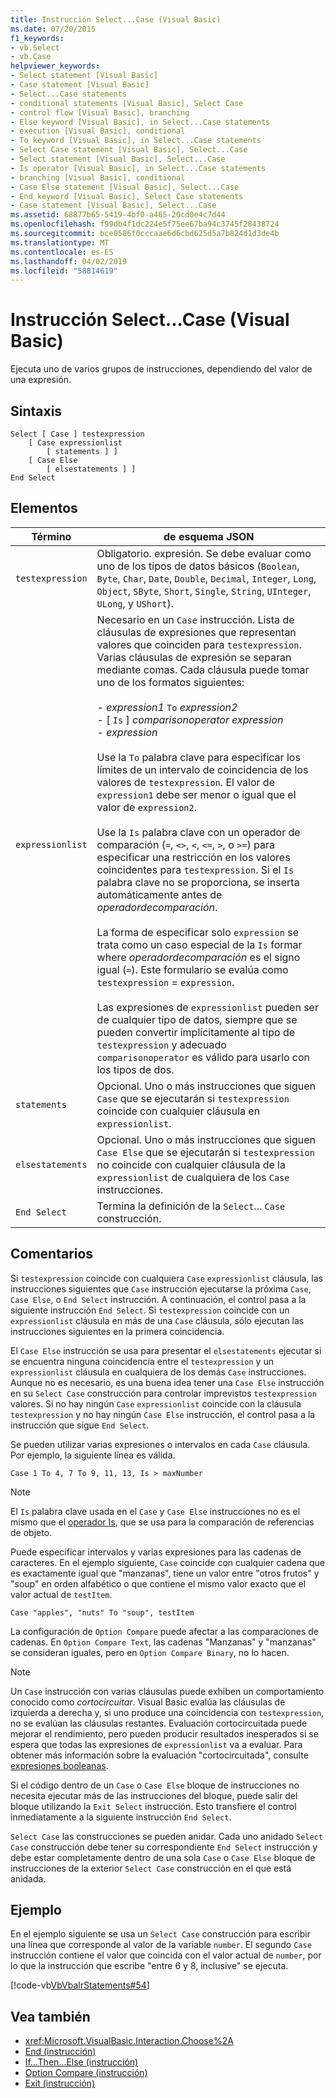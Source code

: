 ```yaml
---
title: Instrucción Select...Case (Visual Basic)
ms.date: 07/20/2015
f1_keywords:
- vb.Select
- vb.Case
helpviewer_keywords:
- Select statement [Visual Basic]
- Case statement [Visual Basic]
- Select...Case statements
- conditional statements [Visual Basic], Select Case
- control flow [Visual Basic], branching
- Else keyword [Visual Basic], in Select...Case statements
- execution [Visual Basic], conditional
- To keyword [Visual Basic], in Select...Case statements
- Select Case statement [Visual Basic], Select...Case
- Select statement [Visual Basic], Select...Case
- Is operator [Visual Basic], in Select...Case statements
- branching [Visual Basic], conditional
- Case Else statement [Visual Basic], Select...Case
- End keyword [Visual Basic], Select Case statements
- Case statement [Visual Basic], Select...Case
ms.assetid: 68877b65-5419-4bf0-a465-20cd0e4c7d44
ms.openlocfilehash: f99db4f1dc224e5f75ee67ba94c3745f28438724
ms.sourcegitcommit: bce0586f0cccaae6d6cbd625d5a7b824d1d3de4b
ms.translationtype: MT
ms.contentlocale: es-ES
ms.lasthandoff: 04/02/2019
ms.locfileid: "58814619"
---
```

# <a name="selectcase-statement-visual-basic"></a>Instrucción Select...Case (Visual Basic)
Ejecuta uno de varios grupos de instrucciones, dependiendo del valor de una expresión.  
  
## <a name="syntax"></a>Sintaxis  
  
```  
Select [ Case ] testexpression  
    [ Case expressionlist  
        [ statements ] ]  
    [ Case Else  
        [ elsestatements ] ]  
End Select  
```  
  
## <a name="parts"></a>Elementos  
  
|Término|de esquema JSON|  
|---|---|  
|`testexpression`|Obligatorio. expresión. Se debe evaluar como uno de los tipos de datos básicos (`Boolean`, `Byte`, `Char`, `Date`, `Double`, `Decimal`, `Integer`, `Long`, `Object`, `SByte`, `Short`, `Single`, `String`, `UInteger`, `ULong`, y `UShort`).|  
|`expressionlist`|Necesario en un `Case` instrucción. Lista de cláusulas de expresiones que representan valores que coinciden para `testexpression`. Varias cláusulas de expresión se separan mediante comas. Cada cláusula puede tomar uno de los formatos siguientes:<br /><br /> -   *expression1* `To` *expression2*<br />-   [ `Is` ] *comparisonoperator* *expression*<br />-   *expression*<br /><br /> Use la `To` palabra clave para especificar los límites de un intervalo de coincidencia de los valores de `testexpression`. El valor de `expression1` debe ser menor o igual que el valor de `expression2`.<br /><br /> Use la `Is` palabra clave con un operador de comparación (`=`, `<>`, `<`, `<=`, `>`, o `>=`) para especificar una restricción en los valores coincidentes para `testexpression`. Si el `Is` palabra clave no se proporciona, se inserta automáticamente antes de *operadordecomparación*.<br /><br /> La forma de especificar solo `expression` se trata como un caso especial de la `Is` formar where *operadordecomparación* es el signo igual (`=`). Este formulario se evalúa como `testexpression`  =  `expression`.<br /><br /> Las expresiones de `expressionlist` pueden ser de cualquier tipo de datos, siempre que se pueden convertir implícitamente al tipo de `testexpression` y adecuado `comparisonoperator` es válido para usarlo con los tipos de dos.|  
|`statements`|Opcional. Uno o más instrucciones que siguen `Case` que se ejecutarán si `testexpression` coincide con cualquier cláusula en `expressionlist`.|  
|`elsestatements`|Opcional. Uno o más instrucciones que siguen `Case Else` que se ejecutarán si `testexpression` no coincide con cualquier cláusula de la `expressionlist` de cualquiera de los `Case` instrucciones.|  
|`End Select`|Termina la definición de la `Select`... `Case` construcción.|  
  
## <a name="remarks"></a>Comentarios  
 Si `testexpression` coincide con cualquiera `Case` `expressionlist` cláusula, las instrucciones siguientes que `Case` instrucción ejecutarse la próxima `Case`, `Case Else`, o `End Select` instrucción. A continuación, el control pasa a la siguiente instrucción `End Select`. Si `testexpression` coincide con un `expressionlist` cláusula en más de una `Case` cláusula, sólo ejecutan las instrucciones siguientes en la primera coincidencia.  
  
 El `Case Else` instrucción se usa para presentar el `elsestatements` ejecutar si se encuentra ninguna coincidencia entre el `testexpression` y un `expressionlist` cláusula en cualquiera de los demás `Case` instrucciones. Aunque no es necesario, es una buena idea tener una `Case Else` instrucción en su `Select Case` construcción para controlar imprevistos `testexpression` valores. Si no hay ningún `Case` `expressionlist` coincide con la cláusula `testexpression` y no hay ningún `Case Else` instrucción, el control pasa a la instrucción que sigue `End Select`.  
  
 Se pueden utilizar varias expresiones o intervalos en cada `Case` cláusula. Por ejemplo, la siguiente línea es válida.  
  
 `Case 1 To 4, 7 To 9, 11, 13, Is > maxNumber`  
  
> [!NOTE]
>  El `Is` palabra clave usada en el `Case` y `Case Else` instrucciones no es el mismo que el [operador Is](../../../visual-basic/language-reference/operators/is-operator.md), que se usa para la comparación de referencias de objeto.  
  
 Puede especificar intervalos y varias expresiones para las cadenas de caracteres. En el ejemplo siguiente, `Case` coincide con cualquier cadena que es exactamente igual que "manzanas", tiene un valor entre "otros frutos" y "soup" en orden alfabético o que contiene el mismo valor exacto que el valor actual de `testItem`.  
  
 `Case "apples", "nuts" To "soup", testItem`  
  
 La configuración de `Option Compare` puede afectar a las comparaciones de cadenas. En `Option Compare Text`, las cadenas "Manzanas" y "manzanas" se consideran iguales, pero en `Option Compare Binary`, no lo hacen.  
  
> [!NOTE]
>  Un `Case` instrucción con varias cláusulas puede exhiben un comportamiento conocido como *cortocircuitar*. Visual Basic evalúa las cláusulas de izquierda a derecha y, si uno produce una coincidencia con `testexpression`, no se evalúan las cláusulas restantes. Evaluación cortocircuitada puede mejorar el rendimiento, pero pueden producir resultados inesperados si se espera que todas las expresiones de `expressionlist` va a evaluar. Para obtener más información sobre la evaluación "cortocircuitada", consulte [expresiones booleanas](../../../visual-basic/programming-guide/language-features/operators-and-expressions/boolean-expressions.md).  
  
 Si el código dentro de un `Case` o `Case Else` bloque de instrucciones no necesita ejecutar más de las instrucciones del bloque, puede salir del bloque utilizando la `Exit Select` instrucción. Esto transfiere el control inmediatamente a la siguiente instrucción `End Select`.  
  
 `Select Case` las construcciones se pueden anidar. Cada uno anidado `Select Case` construcción debe tener su correspondiente `End Select` instrucción y debe estar completamente dentro de una sola `Case` o `Case Else` bloque de instrucciones de la exterior `Select Case` construcción en el que está anidada.  
  
## <a name="example"></a>Ejemplo  
 En el ejemplo siguiente se usa un `Select Case` construcción para escribir una línea que corresponde al valor de la variable `number`. El segundo `Case` instrucción contiene el valor que coincida con el valor actual de `number`, por lo que la instrucción que escribe "entre 6 y 8, inclusive" se ejecuta.  
  
 [!code-vb[VbVbalrStatements#54](~/samples/snippets/visualbasic/VS_Snippets_VBCSharp/VbVbalrStatements/VB/Class1.vb#54)]  
  
## <a name="see-also"></a>Vea también

- <xref:Microsoft.VisualBasic.Interaction.Choose%2A>
- [End (instrucción)](../../../visual-basic/language-reference/statements/end-statement.md)
- [If...Then...Else (instrucción)](../../../visual-basic/language-reference/statements/if-then-else-statement.md)
- [Option Compare (instrucción)](../../../visual-basic/language-reference/statements/option-compare-statement.md)
- [Exit (instrucción)](../../../visual-basic/language-reference/statements/exit-statement.md)
